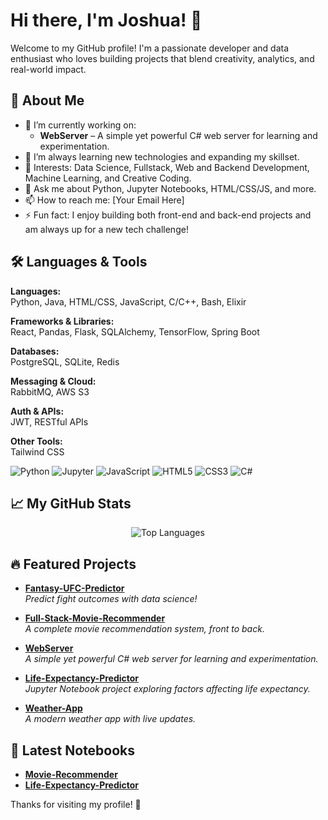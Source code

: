 # Hi there, I'm Joshua! 👋

Welcome to my GitHub profile! I'm a passionate developer and data enthusiast who loves building projects that blend creativity, analytics, and real-world impact.

## 🚀 About Me
- 🔭 I’m currently working on:  
  - **WebServer** – A simple yet powerful C# web server for learning and experimentation.
- 🌱 I’m always learning new technologies and expanding my skillset.
- 🧠 Interests: Data Science, Fullstack, Web and Backend Development, Machine Learning, and Creative Coding.
- 💬 Ask me about Python, Jupyter Notebooks, HTML/CSS/JS, and more.
- 📫 How to reach me: [Your Email Here]  
- ⚡ Fun fact: I enjoy building both front-end and back-end projects and am always up for a new tech challenge!

## 🛠️ Languages & Tools

**Languages:**  
Python, Java, HTML/CSS, JavaScript, C/C++, Bash, Elixir

**Frameworks & Libraries:**  
React, Pandas, Flask, SQLAlchemy, TensorFlow, Spring Boot

**Databases:**  
PostgreSQL, SQLite, Redis

**Messaging & Cloud:**  
RabbitMQ, AWS S3

**Auth & APIs:**  
JWT, RESTful APIs

**Other Tools:**  
Tailwind CSS

![Python](https://img.shields.io/badge/-Python-3776AB?logo=python&logoColor=white)
![Jupyter](https://img.shields.io/badge/-Jupyter-F37626?logo=jupyter&logoColor=white)
![JavaScript](https://img.shields.io/badge/-JavaScript-F7DF1E?logo=javascript&logoColor=black)
![HTML5](https://img.shields.io/badge/-HTML5-E34F26?logo=html5&logoColor=white)
![CSS3](https://img.shields.io/badge/-CSS3-1572B6?logo=css3&logoColor=white)
![C#](https://img.shields.io/badge/-C%23-239120?logo=c-sharp&logoColor=white)

## 📈 My GitHub Stats
<p align="center">
  <img src="https://github-readme-stats.vercel.app/api/top-langs/?username=josephj9&layout=compact&theme=radical" alt="Top Languages" />
</p>

## 🔥 Featured Projects

- [**Fantasy-UFC-Predictor**](https://github.com/josephj9/Fantasy-UFC-Predictor)  
  *Predict fight outcomes with data science!*

- [**Full-Stack-Movie-Recommender**](https://github.com/josephj9/Full-Stack-Movie-Recommender)  
  *A complete movie recommendation system, front to back.*

- [**WebServer**](https://github.com/josephj9/WebServer)  
  *A simple yet powerful C# web server for learning and experimentation.*

- [**Life-Expectancy-Predictor**](https://github.com/josephj9/Life-Expectancy-Predictor)  
  *Jupyter Notebook project exploring factors affecting life expectancy.*

- [**Weather-App**](https://github.com/josephj9/Weather-App)  
  *A modern weather app with live updates.*

## 📝 Latest Notebooks

- [**Movie-Recommender**](https://github.com/josephj9/Movie-Recommender)
- [**Life-Expectancy-Predictor**](https://github.com/josephj9/Life-Expectancy-Predictor)


Thanks for visiting my profile! 🚀

